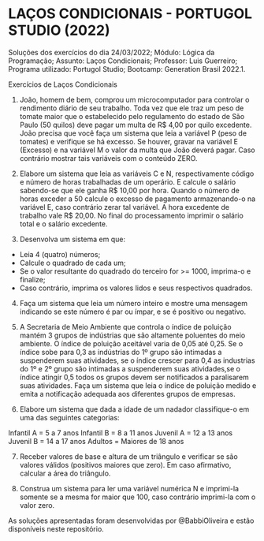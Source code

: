# LAÇOS CONDICIONAIS - PORTUGOL STUDIO (2022)

Soluções dos exercícios do dia 24/03/2022; 
Módulo: Lógica da Programação; 
Assunto: Laços Condicionais; 
Professor: Luis Guerreiro; 
Programa utilizado: Portugol Studio; 
Bootcamp: Generation Brasil 2022.1.

Exercícios de Laços Condicionais

1. João, homem de bem, comprou um microcomputador para controlar o rendimento diário de seu trabalho. Toda vez que ele traz um peso de tomate maior que o estabelecido pelo regulamento do estado de São Paulo (50 quilos) deve pagar um multa de R$ 4,00 por quilo excedente. João precisa que você faça um sistema que leia a variável P (peso de tomates) e verifique se há excesso. Se houver, gravar na variável E (Excesso) e na variável M o valor da multa que João deverá pagar. Caso contrário mostrar tais variáveis com o conteúdo ZERO.

2. Elabore um sistema que leia as variáveis C e N, respectivamente código e número de
horas trabalhadas de um operário. E calcule o salário sabendo-se que ele ganha R$ 10,00
por hora. Quando o número de horas exceder a 50 calcule o excesso de pagamento
armazenando-o na variável E, caso contrário zerar tal variável. A hora excedente de
trabalho vale R$ 20,00. No final do processamento imprimir o salário total e o salário
excedente.

3. Desenvolva um sistema em que:
- Leia 4 (quatro) números;
- Calcule o quadrado de cada um;
- Se o valor resultante do quadrado do terceiro for >= 1000, imprima-o e finalize;
- Caso contrário, imprima os valores lidos e seus respectivos quadrados.

4. Faça um sistema que leia um número inteiro e mostre uma mensagem indicando se este número é par ou ímpar, e se é positivo ou negativo.

5. A Secretaria de Meio Ambiente que controla o índice de poluição mantém 3 grupos de indústrias que são altamente poluentes do meio ambiente. O índice de poluição aceitável varia de 0,05 até 0,25. Se o índice sobe para 0,3 as indústrias do 1º grupo são intimadas a suspenderem suas atividades, se o índice crescer para 0,4 as industrias do 1º e 2º grupo são intimadas a suspenderem suas atividades,se o índice atingir 0,5 todos os grupos devem ser notificados a paralisarem suas atividades. Faça um sistema que leia o índice de poluição medido e emita a notificação adequada aos diferentes grupos de empresas.

6. Elabore um sistema que dada a idade de um nadador classifique-o em uma das seguintes
categorias:

Infantil A = 5 a 7 anos
Infantil B = 8 a 11 anos
Juvenil A = 12 a 13 anos
Juvenil B = 14 a 17 anos
Adultos = Maiores de 18 anos

7. Receber valores de base e altura de um triângulo e verificar se são valores válidos (positivos maiores que zero). Em caso afirmativo, calcular a área do triângulo.

8. Construa um sistema para ler uma variável numérica N e imprimi-la somente se a mesma for maior que 100, caso contrário imprimi-la com o valor zero.

As soluções apresentadas foram desenvolvidas por @BabbiOliveira e estão disponíveis neste repositório.